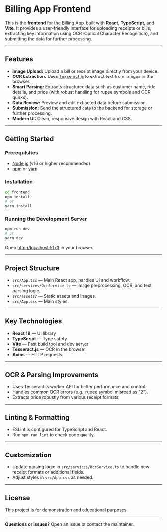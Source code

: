 # Billing App Frontend

This is the **frontend** for the Billing App, built with **React**, **TypeScript**, and **Vite**.
It provides a user-friendly interface for uploading receipts or bills, extracting key information using OCR (Optical Character Recognition), and submitting the data for further processing.

---

## Features

- **Image Upload:** Upload a bill or receipt image directly from your device.
- **OCR Extraction:** Uses [Tesseract.js](https://github.com/naptha/tesseract.js) to extract text from images in the browser.
- **Smart Parsing:** Extracts structured data such as customer name, ride details, and price (with robust handling for rupee symbols and OCR quirks).
- **Data Review:** Preview and edit extracted data before submission.
- **Submission:** Send the structured data to the backend for storage or further processing.
- **Modern UI:** Clean, responsive design with React and CSS.

---

## Getting Started

### Prerequisites

- [Node.js](https://nodejs.org/) (v16 or higher recommended)
- [npm](https://www.npmjs.com/) or [yarn](https://yarnpkg.com/)

### Installation

```bash
cd frontend
npm install
# or
yarn install
```

### Running the Development Server

```bash
npm run dev
# or
yarn dev
```

Open [http://localhost:5173](http://localhost:5173) in your browser.

---

## Project Structure

- `src/App.tsx` — Main React app, handles UI and workflow.
- `src/services/OcrService.ts` — Image preprocessing, OCR, and text parsing logic.
- `src/assets/` — Static assets and images.
- `src/App.css` — Main styles.

---

## Key Technologies

- **React 19** — UI library
- **TypeScript** — Type safety
- **Vite** — Fast build tool and dev server
- **Tesseract.js** — OCR in the browser
- **Axios** — HTTP requests

---

## OCR & Parsing Improvements

- Uses Tesseract.js worker API for better performance and control.
- Handles common OCR errors (e.g., rupee symbol misread as "2").
- Extracts price robustly from various receipt formats.

---

## Linting & Formatting

- ESLint is configured for TypeScript and React.
- Run `npm run lint` to check code quality.

---

## Customization

- Update parsing logic in `src/services/OcrService.ts` to handle new receipt formats or additional fields.
- Adjust styles in `src/App.css` as needed.

---

## License

This project is for demonstration and educational purposes.

---

**Questions or issues?**
Open an issue or contact the maintainer.
